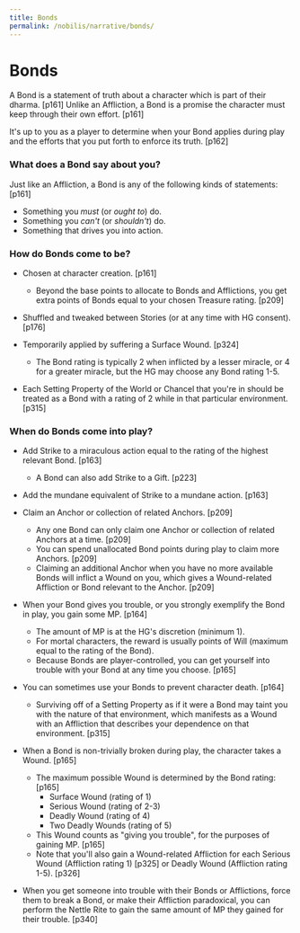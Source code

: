 ```yaml
---
title: Bonds
permalink: /nobilis/narrative/bonds/
---
```


# Bonds

A Bond is a statement of truth about a character which is part of their dharma. [p161] Unlike an Affliction, a Bond is a promise the character must keep through their own effort. [p161]

It's up to you as a player to determine when your Bond applies during play and the efforts that you put forth to enforce its truth. [p162]

### What does a Bond say about you?

Just like an Affliction, a Bond is any of the following kinds of statements: [p161]

- Something you *must* (or *ought to*) do.
- Something you *can't* (or *shouldn't*) do.
- Something that drives you into action.

### How do Bonds come to be?

- Chosen at character creation. [p161]
  - Beyond the base points to allocate to Bonds and Afflictions, you get extra points of Bonds equal to your chosen Treasure rating. [p209]

- Shuffled and tweaked between Stories (or at any time with HG consent). [p176]

- Temporarily applied by suffering a Surface Wound. [p324]
  - The Bond rating is typically 2 when inflicted by a lesser miracle, or 4 for a greater miracle, but the HG may choose any Bond rating 1-5.

- Each Setting Property of the World or Chancel that you're in should be treated as a Bond with a rating of 2 while in that particular environment. [p315]

### When do Bonds come into play?

- Add Strike to a miraculous action equal to the rating of the highest relevant Bond. [p163]
    - A Bond can also add Strike to a Gift. [p223]

- Add the mundane equivalent of Strike to a mundane action. [p163]

- Claim an Anchor or collection of related Anchors. [p209]
  - Any one Bond can only claim one Anchor or collection of related Anchors at a time. [p209]
  - You can spend unallocated Bond points during play to claim more Anchors. [p209]
  - Claiming an additional Anchor when you have no more available Bonds will inflict a Wound on you, which gives a Wound-related Affliction or Bond relevant to the Anchor. [p209]

- When your Bond gives you trouble, or you strongly exemplify the Bond in play, you gain some MP. [p164]
  - The amount of MP is at the HG's discretion (minimum 1).
  - For mortal characters, the reward is usually points of Will (maximum equal to the rating of the Bond).
  - Because Bonds are player-controlled, you can get yourself into trouble with your Bond at any time you choose. [p165]

- You can sometimes use your Bonds to prevent character death. [p164]
  - Surviving off of a Setting Property as if it were a Bond may taint you with the nature of that environment, which manifests as a Wound with an Affliction that describes your dependence on that environment. [p315]

- When a Bond is non-trivially broken during play, the character takes a Wound. [p165]
  - The maximum possible Wound is determined by the Bond rating: [p165]
    - Surface Wound (rating of 1)
    - Serious Wound (rating of 2-3)
    - Deadly Wound (rating of 4)
    - Two Deadly Wounds (rating of 5)
  - This Wound counts as "giving you trouble", for the purposes of gaining MP. [p165]
  - Note that you'll also gain a Wound-related Affliction for each Serious Wound (Affliction rating 1) [p325] or Deadly Wound (Affliction rating 1-5). [p326]

- When you get someone into trouble with their Bonds or Afflictions, force them to break a Bond, or make their Affliction paradoxical, you can perform the Nettle Rite to gain the same amount of MP they gained for their trouble. [p340]
